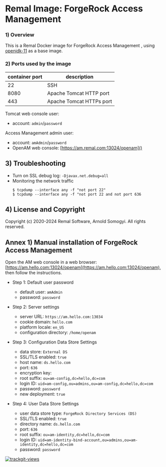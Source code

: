 # Remal Image: ForgeRock Access Management

### 1) Overview
This is a Remal Docker image for ForgeRock Access Management , using [openjdk-11](../../02-core/openjdk-11) as a base image.

### 2) Ports used by the image

| container port | description              |
|----------------|--------------------------|
| 22             | SSH                      |
| 8080           | Apache Tomcat HTTP port  |
| 443            | Apache Tomcat HTTPs port |

Tomcat web console user:
* account: `admin`/`password`

Access Management admin user:
* account: `amAdmin`/`password`
* OpenAM web console: [https://am.remal.com:13024/openam]()

## 3) Troubleshooting
* Turn on SSL debug log: `-Djavax.net.debug=all`
* Monitoring the network traffic
    ~~~~
    $ tcpdump --interface any -f "not port 22"
    $ tcpdump --interface any -f "not port 22 and not port 636
    ~~~~

## 4) License and Copyright
Copyright (c) 2020-2024 Remal Software, Arnold Somogyi. All rights reserved.

## Annex 1) Manual installation of ForgeRock Access Management
Open the AM web console in a web browser: [https://am.hello.com:13024/openam](https://am.hello.com:13024/openam), then follow the instructions.

* Step 1: Default user password
  * default user: `amAdmin`
  * password: `password`


* Step 2: Server settings
  * server URL: `https://am.hello.com:13034`
  * cookie domain: `hello.com`
  * platform locale: `en_US`
  * configuration directory: `/home/openam`


* Step 3: Configuration Data Store Settings
  * data store: `External DS`
  * SSL/TLS enabled: `true`
  * host name: `ds.hello.com`
  * port: `636`
  * encryption key:
  * root suffix: `ou=am-config,dc=hello,dc=com`
  * login ID: `uid=am-config,ou=admins,ou=am-config,dc=hello,dc=com`
  * password: `password`
  * new deployment: `true`


* Step 4: User Data Store Settings
  * user data store type: `ForgeRock Directory Services (DS)`
  * SSL/TLS enabled: `true`
  * directory name: `ds.hello.com`
  * port: `636`
  * root suffix: `ou=am-identity,dc=hello,dc=com`
  * login ID: `uid=am-identity-bind-account,ou=admins,ou=am-identity,dc=hello,dc=com`
  * password: `password`

<a href="https://trackgit.com">
  <img src="https://us-central1-trackgit-analytics.cloudfunctions.net/token/ping/lcfhkdub7k2lpj33n2cl" alt="trackgit-views" />
</a>
